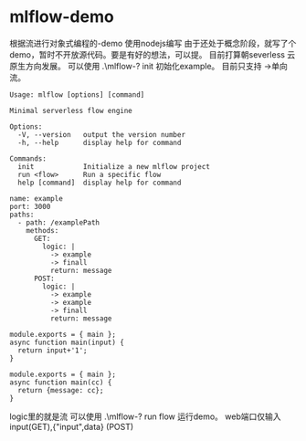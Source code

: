 # mlflow-demo
根据流进行对象式编程的-demo
使用nodejs编写
由于还处于概念阶段，就写了个demo，暂时不开放源代码。要是有好的想法，可以提。
目前打算朝severless 云原生方向发展。
可以使用 .\mlflow-? init 初始化example。 
目前只支持 ->单向流。
`````
Usage: mlflow [options] [command]

Minimal serverless flow engine

Options:
  -V, --version   output the version number
  -h, --help      display help for command

Commands:
  init            Initialize a new mlflow project
  run <flow>      Run a specific flow
  help [command]  display help for command
`````
``````
name: example
port: 3000
paths:
  - path: /examplePath
    methods:
      GET:
        logic: |
          -> example
          -> finall
          return: message
      POST:
        logic: |
          -> example
          -> example
          -> finall
          return: message
``````
``````
module.exports = { main };
async function main(input) {
  return input+'1';
}
``````
``````
module.exports = { main };
async function main(cc) {
  return {message: cc};
}
``````
logic里的就是流 
可以使用 .\mlflow-? run flow 运行demo。 
web端口仅输入 input(GET),{"input",data} (POST)
